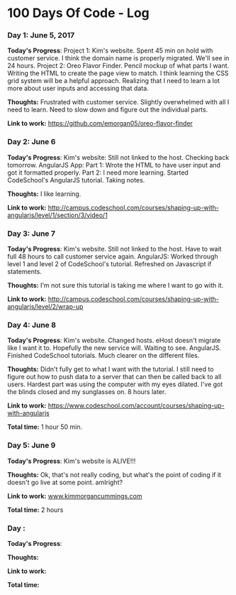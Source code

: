 # 100 Days Of Code - Log

### Day 1: June 5, 2017 

**Today's Progress**: Project 1: Kim's website. Spent 45 min on hold with customer service. I think the domain name is properly migrated. We'll see in 24 hours. 
Project 2: Oreo Flavor Finder. Pencil mockup of what parts I want. Writing the HTML to create the page view to match. I think learning the CSS grid system will be a helpful approach. 
Realizing that I need to learn a lot more about user inputs and accessing that data.

**Thoughts:** Frustrated with customer service. 
Slightly overwhelmed with all I need to learn. 
Need to slow down and figure out the individual parts. 

**Link to work:** https://github.com/emorgan05/oreo-flavor-finder


### Day 2: June 6 

**Today's Progress**: Kim's website: Still not linked to the host. Checking back tomorrow. 
AngularJS App: Part 1: Wrote the HTML to have user input and got it formatted properly. 
Part 2: I need more learning. Started CodeSchool's AngularJS tutorial. Taking notes. 

**Thoughts:** I like learning. 

**Link to work:** http://campus.codeschool.com/courses/shaping-up-with-angularjs/level/1/section/3/video/1

### Day 3: June 7

**Today's Progress**: Kim's website. Still not linked to the host. Have to wait full 48 hours to call customer service again. 
AngularJS: Worked through level 1 and level 2 of CodeSchool's tutorial. Refreshed on Javascript if statements.

**Thoughts:** I'm not sure this tutorial is taking me where I want to go with it.  

**Link to work:** http://campus.codeschool.com/courses/shaping-up-with-angularjs/level/2/wrap-up

### Day 4: June 8 

**Today's Progress**: Kim's website. Changed hosts. eHost doesn't migrate like I want it to. Hopefully the new service will. Waiting to see. 
AngularJS. Finished CodeSchool tutorials. Much clearer on the different files. 

**Thoughts:** Didn't fully get to what I want with the tutorial. I still need to figure out how to push data to a server that can then be called back to all users. 
Hardest part was using the computer with my eyes dilated. I've got the blinds closed and my sunglasses on. 8 hours later. 

**Link to work:** https://www.codeschool.com/account/courses/shaping-up-with-angularjs

**Total time:** 1 hour 50 min. 

### Day 5: June 9 

**Today's Progress**: Kim's website is ALIVE!!!

**Thoughts:** Ok, that's not really coding, but what's the point of coding if it doesn't go live at some point. amIright? 

**Link to work:** www.kimmorgancummings.com

**Total time:** 2 hours

### Day : 

**Today's Progress**: 

**Thoughts:** 

**Link to work:** 

**Total time:**
<!--
### Day 0: February 30, 2016 (Example 2)
##### (delete me or comment me out)

**Today's Progress**: Fixed CSS, worked on canvas functionality for the app.

**Thoughts**: I really struggled with CSS, but, overall, I feel like I am slowly getting better at it. Canvas is still new for me, but I managed to figure out some basic functionality.

**Link(s) to work**: [Calculator App](http://www.example.com)
-->


